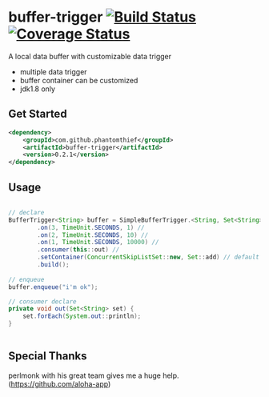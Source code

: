 buffer-trigger [![Build Status](https://travis-ci.org/PhantomThief/buffer-trigger.svg)](https://travis-ci.org/PhantomThief/buffer-trigger) [![Coverage Status](https://coveralls.io/repos/PhantomThief/buffer-trigger/badge.svg?branch=master)](https://coveralls.io/r/PhantomThief/buffer-trigger?branch=master)
=======================

A local data buffer with customizable data trigger

* multiple data trigger
* buffer container can be customized
* jdk1.8 only

## Get Started

```xml
<dependency>
    <groupId>com.github.phantomthief</groupId>
    <artifactId>buffer-trigger</artifactId>
    <version>0.2.1</version>
</dependency>
```

## Usage

```Java

// declare
BufferTrigger<String> buffer = SimpleBufferTrigger.<String, Set<String>> newBuilder() //
        .on(3, TimeUnit.SECONDS, 1) //
        .on(2, TimeUnit.SECONDS, 10) //
        .on(1, TimeUnit.SECONDS, 10000) //
        .consumer(this::out) //
        .setContainer(ConcurrentSkipListSet::new, Set::add) // default is Collections.synchronizedSet(new HashSet())
        .build();
        
// enqueue
buffer.enqueue("i'm ok");

// consumer declare
private void out(Set<String> set) {
	set.forEach(System.out::println);
}
    
```

## Special Thanks

perlmonk with his great team gives me a huge help.
(https://github.com/aloha-app)
